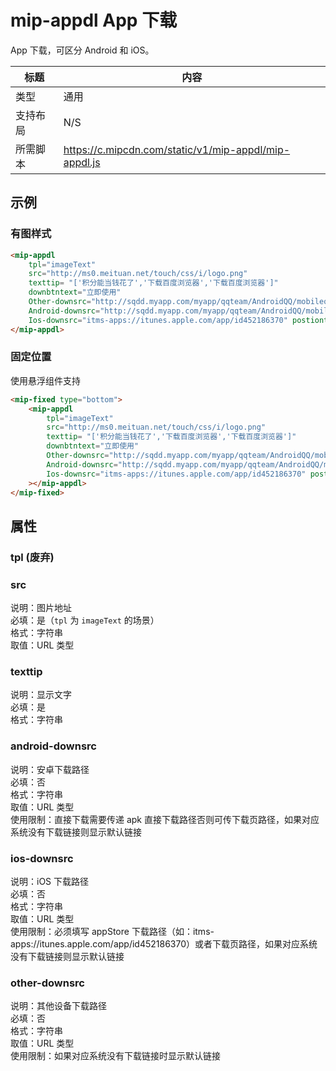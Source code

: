 # mip-appdl App 下载

App 下载，可区分 Android 和 iOS。

标题|内容
----|----
类型|通用
支持布局|N/S
所需脚本|https://c.mipcdn.com/static/v1/mip-appdl/mip-appdl.js

## 示例

### 有图样式

```html
<mip-appdl 
	tpl="imageText" 
	src="http://ms0.meituan.net/touch/css/i/logo.png" 
	texttip= "['积分能当钱花了','下载百度浏览器','下载百度浏览器']" 
	downbtntext="立即使用" 
	Other-downsrc="http://sqdd.myapp.com/myapp/qqteam/AndroidQQ/mobileqq_android.apk"
	Android-downsrc="http://sqdd.myapp.com/myapp/qqteam/AndroidQQ/mobileqq_android.apk" 
	Ios-downsrc="itms-apps://itunes.apple.com/app/id452186370" postiontye="fixed">
</mip-appdl>
```

### 固定位置

使用悬浮组件支持

```html
<mip-fixed type="bottom">
	<mip-appdl 
		tpl="imageText" 
		src="http://ms0.meituan.net/touch/css/i/logo.png" 
		texttip= "['积分能当钱花了','下载百度浏览器','下载百度浏览器']" 
		downbtntext="立即使用" 
		Other-downsrc="http://sqdd.myapp.com/myapp/qqteam/AndroidQQ/mobileqq_android.apk"
		Android-downsrc="http://sqdd.myapp.com/myapp/qqteam/AndroidQQ/mobileqq_android.apk" 
		Ios-downsrc="itms-apps://itunes.apple.com/app/id452186370" postiontye="fixed"
	></mip-appdl>
</mip-fixed>
```


## 属性

### tpl (废弃)

### src

说明：图片地址  
必填：是（`tpl` 为 `imageText` 的场景）  
格式：字符串  
取值：URL 类型  

### texttip

说明：显示文字  
必填：是  
格式：字符串  

### android-downsrc

说明：安卓下载路径  
必填：否  
格式：字符串  
取值：URL 类型  
使用限制：直接下载需要传递 apk 直接下载路径否则可传下载页路径，如果对应系统没有下载链接则显示默认链接  

### ios-downsrc

说明：iOS 下载路径  
必填：否  
格式：字符串  
取值：URL 类型  
使用限制：必须填写 appStore 下载路径（如：itms-apps://itunes.apple.com/app/id452186370）或者下载页路径，如果对应系统没有下载链接则显示默认链接  

### other-downsrc

说明：其他设备下载路径  
必填：否  
格式：字符串  
取值：URL 类型  
使用限制：如果对应系统没有下载链接时显示默认链接  
